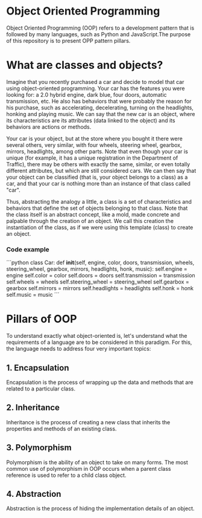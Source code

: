 # Object Oriented Programming

Object Oriented Programming (OOP) refers to a development pattern that is followed by many languages, such as Python and JavaScript.The purpose of this repository is to present OPP pattern pillars.

# What are classes and objects?

Imagine that you recently purchased a car and decide to model that car using object-oriented programming. Your car has the features you were looking for: a 2.0 hybrid engine, dark blue, four doors, automatic transmission, etc. He also has behaviors that were probably the reason for his purchase, such as accelerating, decelerating, turning on the headlights, honking and playing music. We can say that the new car is an object, where its characteristics are its attributes (data linked to the object) and its behaviors are actions or methods.

Your car is your object, but at the store where you bought it there were several others, very similar, with four wheels, steering wheel, gearbox, mirrors, headlights, among other parts. Note that even though your car is unique (for example, it has a unique registration in the Department of Traffic), there may be others with exactly the same, similar, or even totally different attributes, but which are still considered cars. We can then say that your object can be classified (that is, your object belongs to a class) as a car, and that your car is nothing more than an instance of that class called "car".

Thus, abstracting the analogy a little, a class is a set of characteristics and behaviors that define the set of objects belonging to that class. Note that the class itself is an abstract concept, like a mold, made concrete and palpable through the creation of an object. We call this creation the instantiation of the class, as if we were using this template (class) to create an object.

### Code example
´´´python
    class Car:
        def __init__(self, engine, color, doors, transmission, wheels, steering_wheel, gearbox, mirrors, headlights, honk, music):
            self.engine = engine
            self.color = color
            self.doors = doors
            self.transmission = transmission
            self.wheels = wheels
            self.steering_wheel = steering_wheel
            self.gearbox = gearbox
            self.mirrors = mirrors
            self.headlights = headlights
            self.honk = honk
            self.music = music
´´´

# Pillars of OOP

To understand exactly what object-oriented is, let's understand what the requirements of a language are to be considered in this paradigm. For this, the language needs to address four very important topics:

## 1. Encapsulation

Encapsulation is the process of wrapping up the data and methods that are related to a particular class.

## 2. Inheritance

Inheritance is the process of creating a new class that inherits the properties and methods of an existing class.

## 3. Polymorphism

Polymorphism is the ability of an object to take on many forms. The most common use of polymorphism in OOP occurs when a parent class reference is used to refer to a child class object.

## 4. Abstraction

Abstraction is the process of hiding the implementation details of an object.
